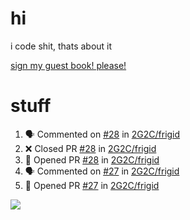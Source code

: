 # hi
i code shit, thats about it

[sign my guest book! please!](https://github.com/Just-a-Unity-Dev/Just-a-Unity-Dev/issues/new?&body=Sign%20my%20guest%20book%20by%20placing%20your%20name%20in%20the%20title,%20how%27d%20you%20get%20to%20this%20page%20and%20why?%20Don%27t%20forget%20you%20have%20an%20entire%20notebook%20in%20your%20hands!)


# stuff
<!--START_SECTION:activity-->
1. 🗣 Commented on [#28](https://github.com/2G2C/frigid/issues/28) in [2G2C/frigid](https://github.com/2G2C/frigid)
2. ❌ Closed PR [#28](https://github.com/2G2C/frigid/pull/28) in [2G2C/frigid](https://github.com/2G2C/frigid)
3. 💪 Opened PR [#28](https://github.com/2G2C/frigid/pull/28) in [2G2C/frigid](https://github.com/2G2C/frigid)
4. 🗣 Commented on [#27](https://github.com/2G2C/frigid/issues/27) in [2G2C/frigid](https://github.com/2G2C/frigid)
5. 💪 Opened PR [#27](https://github.com/2G2C/frigid/pull/27) in [2G2C/frigid](https://github.com/2G2C/frigid)
<!--END_SECTION:activity-->

![](https://github-profile-summary-cards.vercel.app/api/cards/profile-details?username=Just-a-Unity-Dev&theme=solarized_dark)
